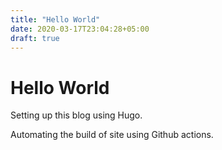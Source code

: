 ```yaml
---
title: "Hello World"
date: 2020-03-17T23:04:28+05:00
draft: true
---
```


# Hello World

Setting up this blog using Hugo. 

Automating the build of site using Github actions. 